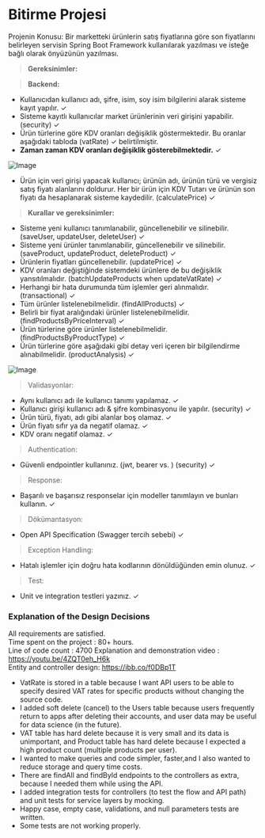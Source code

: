 # Bitirme Projesi

Projenin Konusu:
Bir marketteki ürünlerin satış fiyatlarına göre son fiyatlarını belirleyen servisin Spring Boot Framework
kullanılarak yazılması ve isteğe bağlı olarak önyüzünün yazılması.

> **Gereksinimler:**

> **Backend:**

- Kullanıcıdan kullanıcı adı, şifre, isim, soy isim bilgilerini alarak sisteme kayıt yapılır.  ✓
- Sisteme kayıtlı kullanıcılar market ürünlerinin veri girişini yapabilir. (security) ✓
- Ürün türlerine göre KDV oranları değişiklik göstermektedir. Bu oranlar aşağıdaki tabloda (vatRate) ✓
belirtilmiştir.   
- __**Zaman zaman KDV oranları değişiklik gösterebilmektedir.**__ ✓

![Image](https://www.linkpicture.com/q/Untitled_395.png)


- Ürün için veri girişi yapacak kullanıcı; ürünün adı, ürünün türü ve vergisiz satış fiyatı alanlarını
doldurur. Her bir ürün için KDV Tutarı ve ürünün son fiyatı da hesaplanarak sisteme kaydedilir. (calculatePrice) ✓
> **Kurallar ve gereksinimler:**
- Sisteme yeni kullanıcı tanımlanabilir, güncellenebilir ve silinebilir. (saveUser, updateUser, deleteUser) ✓
- Sisteme yeni ürünler tanımlanabilir, güncellenebilir ve silinebilir. (saveProduct, updateProduct, deleteProduct) ✓
- Ürünlerin fiyatları güncellenebilir. (updatePrice) ✓
- KDV oranları değiştiğinde sistemdeki ürünlere de bu değişiklik yansıtılmalıdır. (batchUpdateProducts when updateVatRate) ✓
- Herhangi bir hata durumunda tüm işlemler geri alınmalıdır. (transactional) ✓
- Tüm ürünler listelenebilmelidir. (findAllProducts) ✓
- Belirli bir fiyat aralığındaki ürünler listelenebilmelidir. (findProductsByPriceInterval) ✓
- Ürün türlerine göre ürünler listelenebilmelidir. (findProductsByProductType) ✓
- Ürün türlerine göre aşağıdaki gibi detay veri içeren bir bilgilendirme alınabilmelidir. (productAnalysis) ✓

![Image](https://www.linkpicture.com/q/22_57.png)

> Validasyonlar: 
- Aynı kullanıcı adı ile kullanıcı tanımı yapılamaz. ✓
- Kullanıcı girişi kullanıcı adı & şifre kombinasyonu ile yapılır. (security) ✓
- Ürün türü, fiyatı, adı gibi alanlar boş olamaz. ✓
- Ürün fiyatı sıfır ya da negatif olamaz. ✓
- KDV oranı negatif olamaz. ✓
> Authentication:
- Güvenli endpointler kullanınız. (jwt, bearer vs. ) (security) ✓
> Response:
- Başarılı ve başarısız responselar için modeller tanımlayın ve bunları kullanın. ✓
> Dökümantasyon:
- Open API Specification (Swagger tercih sebebi) ✓
> Exception Handling:
- Hatalı işlemler için doğru hata kodlarının dönüldüğünden emin olunuz. ✓
> Test:
- Unit ve integration testleri yazınız. ✓

### Explanation of the Design Decisions

All requirements are satisfied.  
Time spent on the project : 80+ hours.  
Line of code count : 4700
Explanation and demonstration video : https://youtu.be/4ZQT0eh_H6k  
Entity and controller design: https://ibb.co/f0DBp1T  

- VatRate is stored in a table because I want API users to be able to specify desired VAT rates for specific products
without changing the source code.  
- I added soft delete (cancel) to the Users table because users frequently return to apps after deleting their accounts,
and user data may be useful for data science (in the future).  
- VAT table has hard delete because it is very small and its data is unimportant, and
Product table has hard delete because I expected a high product count (multiple products per user).  
- I wanted to make queries and code simpler, faster,and I also wanted to reduce storage and query time costs.  
- There are findAll and findById endpoints to the controllers as extra, because I needed them while using the API.
- I added integration tests for controllers (to test the flow and API path) and unit tests for service layers by mocking.  
- Happy case, empty case, validations, and null parameters tests are written.   
- Some tests are not working properly.
